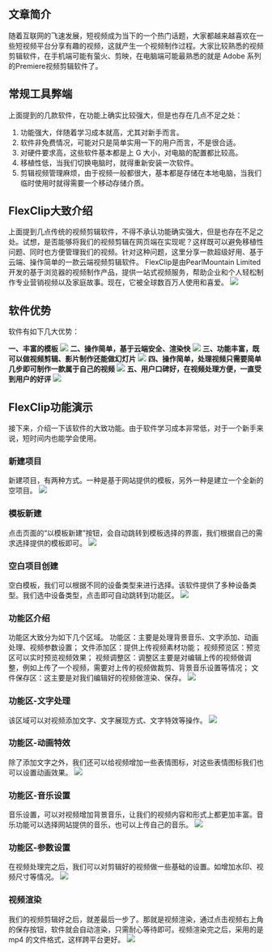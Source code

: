 ## 文章简介

随着互联网的飞速发展，短视频成为当下的一个热门话题，大家都越来越喜欢在一些短视频平台分享有趣的视频，这就产生一个视频制作过程。大家比较熟悉的视频剪辑软件，在手机端可能有萤火、剪映，在电脑端可能最熟悉的就是 Adobe 系列的Premiere视频剪辑软件了。

## 常规工具弊端
上面提到的几款软件，在功能上确实比较强大，但是也存在几点不足之处：

1. 功能强大，伴随着学习成本就高，尤其对新手而言。
2. 软件非免费情况，可能对只是简单实用一下的用户而言，不是很合适。
3. 对硬件要求高，这些软件基本都是上 G 大小，对电脑的配置都比较高。
4. 移植性低，当我们切换电脑时，就得重新安装一次软件。
5. 剪辑视频管理麻烦，由于视频一般都很大，基本都是存储在本地电脑，当我们临时使用时就得需要一个移动存储介质。
   
## FlexClip大致介绍
上面提到几点传统的视频剪辑软件，不得不承认功能确实强大，但是也存在不足之处。试想，是否能够将我们的视频剪辑在网页端在实现呢？这样既可以避免移植性问题、同时也方便管理我们的视频。针对这种问题，这里分享一款超级好用、基于云端、操作简单的一款云端视频剪辑软件。
FlexClip是由PearlMountain Limited开发的基于浏览器的视频制作产品，提供一站式视频服务，帮助企业和个人轻松制作专业营销视频以及家庭故事。现在，它被全球数百万人使用和喜爱。
![](https://oscimg.oschina.net/oscnet/up-4b8249a0718b99b31b2fe18cdbb64a0b52c.png)

## 软件优势
软件有如下几大优势：

**一、丰富的模板**
![](https://oscimg.oschina.net/oscnet/up-97b940043e215e0ca9964022d0e0400e675.png)
**二、操作简单，基于云端安全、渲染快**
![](https://oscimg.oschina.net/oscnet/up-6cc93dd8d370ef42325bc606770942283c6.png)
**三、功能丰富，既可以做视频剪辑、影片制作还能做幻灯片**
![](https://oscimg.oschina.net/oscnet/up-46d85bff70e265de0d810c97ae708807efa.png)
**四、操作简单，处理视频只需要简单几步即可制作一款属于自己的视频**
![](https://oscimg.oschina.net/oscnet/up-8a844f4cada72b04461bbe1e7ad0858eaee.png)
**五、用户口碑好，在视频处理方便，一直受到用户的好评**
![](https://oscimg.oschina.net/oscnet/up-d209846e8c2469950159e78618328f6f251.png)

## FlexClip功能演示
接下来，介绍一下该软件的大致功能。由于软件学习成本非常低，对于一个新手来说，短时间内也能学会使用。

### 新建项目
新建项目，有两种方式。一种是基于网站提供的模板，另外一种是建立一个全新的空项目。
![](https://oscimg.oschina.net/oscnet/up-0eff9633e04019e17227fd952c5798e0b55.png)

### 模板新建
点击页面的“以模板新建”按钮，会自动跳转到模板选择的界面，我们根据自己的需求选择提供的模板即可。
![](https://oscimg.oschina.net/oscnet/up-56fa57c630b4666b2542eee57e640d7e95f.png)

### 空白项目创建
空白模板，我们可以根据不同的设备类型来进行选择。该软件提供了多种设备类型。我们选中设备类型，点击即可自动跳转到功能区。
![](https://oscimg.oschina.net/oscnet/up-440affb97a65d485d7f67c098fd68a913b3.png)

### 功能区介绍
功能区大致分为如下几个区域。
功能区：主要是处理背景音乐、文字添加、动画处理、视频参数设置；
文件添加区：提供上传视频素材功能；
视频预览区：预览区可以实时预览视频效果；
视频调整区：调整区主要是对编辑上传的视频做调整，例如上传了一个视频，需要对上传的视频做裁剪、背景音乐设置等情况；
文件保存区：这主要是对我们编辑好的视频做渲染、保存。
![](https://oscimg.oschina.net/oscnet/up-002d41acfa7dffb01f673614fc7a50db4ab.png)

### 功能区-文字处理
该区域可以对视频添加文字、文字展现方式、文字特效等操作。
![](https://oscimg.oschina.net/oscnet/up-e14eb3d0d33917fc348316870889ba707d4.png)

### 功能区-动画特效
除了添加文字之外，我们还可以给视频增加一些表情图标，对这些表情图标我们也可以设置动画效果。
![](https://oscimg.oschina.net/oscnet/up-ac986d06b82b78c0317a96f3b808a07a012.png)

### 功能区-音乐设置
音乐设置，可以对视频增加背景音乐，让我们的视频内容和形式上都更加丰富。音乐功能可以选择网站提供的音乐，也可以上传自己的音乐。
![](https://oscimg.oschina.net/oscnet/up-2338f6b8d2ae72148004bba471b8a201dcf.png)

### 功能区-参数设置
在视频处理完之后，我们可以对剪辑好的视频做一些基础的设置。如增加水印、视频尺寸等情况。
![](https://oscimg.oschina.net/oscnet/up-81b3196c07b4478f8f3f30fabb5a9fac038.png)

### 视频渲染
我们的视频剪辑好之后，就差最后一步了。那就是视频渲染，通过点击视频右上角的保存按钮，软件就会自动渲染，只需耐心等待即可。视频渲染完之后，采用的是 mp4 的文件格式，这样跨平台更好。
![](https://oscimg.oschina.net/oscnet/up-a30308f56f3fa99fead4d15d2a781d1b199.png)




